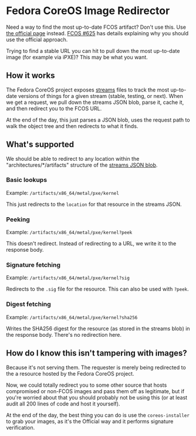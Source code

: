 # Fedora CoreOS Image Redirector

Need a way to find the most up-to-date FCOS artifact? Don't use this. Use [the
official page](https://getfedora.org/coreos?stream=stable) instead.
[FCOS #625](https://github.com/coreos/fedora-coreos-tracker/issues/625) has
details explaining why you should use the official approach.

Trying to find a stable URL you can hit to pull down the most up-to-date image
(for example via iPXE)? This may be what you want.

## How it works

The Fedora CoreOS project exposes
[streams](https://builds.coreos.fedoraproject.org/streams/stable.json) files
to track the most up-to-date versions of things for a given stream (stable,
testing, or next). When we get a request, we pull down the streams JSON blob,
parse it, cache it, and then redirect you to the FCOS URL.

At the end of the day, this just parses a JSON blob, uses the request path to
walk the object tree and then redirects to what it finds.

## What's supported

We should be able to redirect to any location within the
"architectures/\*/artifacts" structure of the [streams JSON
blob](https://builds.coreos.fedoraproject.org/streams/stable.json).

### Basic lookups
Example: `/artifacts/x86_64/metal/pxe/kernel`

This just redirects to the `location` for that resource in the streams JSON.

### Peeking
Example: `/artifacts/x86_64/metal/pxe/kernel?peek`

This doesn't redirect. Instead of redirecting to a URL, we write it to the
response body.

### Signature fetching
Example: `/artifacts/x86_64/metal/pxe/kernel?sig`

Redirects to the `.sig` file for the resource. This can also be used with
`?peek`.

### Digest fetching
Example: `/artifacts/x86_64/metal/pxe/kernel?sha256`

Writes the SHA256 digest for the resource (as stored in the streams blob) in
the response body. There's no redirection here.

## How do I know this isn't tampering with images?
Because it's not serving them. The requester is merely being redirected to the
a resource hosted by the Fedora CoreOS project.

Now, we could totally redirect you to some other source that hosts compromised
or non-FCOS images and pass them off as legitimate, but if you're worried about
that you should probably not be using this (or at least audit all 200 lines of
code and host it yourself).

At the end of the day, the best thing you can do is use the `coreos-installer`
to grab your images, as it's the Official way and it performs signature
verification.
